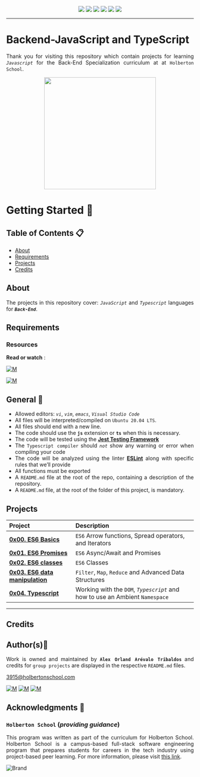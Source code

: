 <p align="center">
<img src="https://img.shields.io/badge/LINUX-darkgreen.svg"/>
<img src="https://img.shields.io/badge/Shell-ligthgreen.svg"/>
<img src="https://img.shields.io/badge/Vim-green.svg"/>
<img src="https://img.shields.io/badge/JavaScript-yellow.svg"/>
<img src="https://img.shields.io/badge/TypeScript-blue.svg"/>
<img src="https://img.shields.io/badge/Markdown-black.svg"/><br>	
</p>

---

# Backend-JavaScript and TypeScript
<div style="text-align: justify">

Thank you for visiting this repository which contain projects for learning *`Javascript`*  for the Back-End Specialization curriculum at at `Holberton School`.

<p align="center">
  <img width="300"  
        src="https://www.horizont.com.hr/posao/backend-developer.gif"
  >
</p>

# Getting Started :running:	
<div style="text-align: justify">
	
## Table of Contents :clipboard:
* [About](#about)
* [Requirements](#requirements)
* [Projects](#projects)
* [Credits](#credits)

	
## About
The projects in this repository cover:
  *`JavaScript`* and *`Typescript`* languages for ***`Back-End`***.

## Requirements 

### Resources

**Read or watch** :

[![M](https://upload.wikimedia.org/wikipedia/commons/thumb/2/2f/Google_2015_logo.svg/80px-Google_2015_logo.svg.png)](https://www.google.com/search?q=backend+in++javascript&source=lmns&bih=929&biw=1920&hl=en&sa=X&ved=2ahUKEwjurIKd3Lr5AhW5xCkDHUDHA9IQ_AUoAHoECAEQAA)

[![M](https://upload.wikimedia.org/wikipedia/commons/thumb/e/e1/Logo_of_YouTube_%282015-2017%29.svg/70px-Logo_of_YouTube_%282015-2017%29.svg.png)](https://www.youtube.com/results?search_query=javascript+for+backend)

	
## General :page_with_curl:
<div style="text-align: justify">
	
- Allowed editors: *`vi`*, *`vim`*, *`emacs`*,  *` Visual Studio Code `*
- All files will be interpreted/compiled on `Ubuntu 20.04 LTS`.
- All files should end with a new line.
- The code should use the  **`js`**  extension or **`ts`** when this is necessary.
- The code will be tested using the **[Jest Testing Framework](https://intranet.hbtn.io/rltoken/-vHHhukhYFxZrd1G0uD3dw)**
- The `Typescript compiler` should *`not`* show any warning or error when compiling your code
- The code will be analyzed using the linter **[ESLint](https://intranet.hbtn.io/rltoken/SXR8c_xOD3tm6NcBkk09dQ)** 
 along with specific rules that we’ll provide
- All functions must be exported
- A `README.md` file at the root of the repo, containing a description of the repository.
- A `README.md` file, at the root of the folder of this project, is mandatory.

## Projects 

| Project | Description |
| :--- | :---|
| **[0x00. ES6 Basics](./0x00-ES6_basic)** | `ES6` Arrow functions, Spread operators, and Iterators |
| **[0x01. ES6 Promises](./0x01-ES6_promise)** | `ES6` Async/Await and Promises |
| **[0x02. ES6 classes](./0x02-ES6_classes)** | `ES6` Classes |
| **[0x03. ES6 data manipulation](./0x03-ES6_data_manipulation)** | `Filter`, `Map`, `Reduce` and Advanced Data Structures |
| **[0x04. Typescript](./0x04-TypeScript)** | Working with the `DOM`, *`Typescript`* and how to use an Ambient `Namespace` |
  
---
	
## Credits

## Author(s):blue_book:

Work is owned and maintained by 
	**`Alex Orland Arévalo Tribaldos`**  and credits for `group projects` are displayed in the respective `README.md` files.

<3915@holbertonschool.com>
	
[![M](https://upload.wikimedia.org/wikipedia/commons/thumb/9/91/Octicons-mark-github.svg/25px-Octicons-mark-github.svg.png)](https://github.com/Alexoat76)
[![M](https://upload.wikimedia.org/wikipedia/fr/thumb/c/c8/Twitter_Bird.svg/25px-Twitter_Bird.svg.png)](https://twitter.com/aoarevalot)
[![M](https://upload.wikimedia.org/wikipedia/commons/thumb/c/ca/LinkedIn_logo_initials.png/25px-LinkedIn_logo_initials.png)](https://www.linkedin.com/in/Alexoat76/)


## Acknowledgments :mega: 

### **`Holberton School`** (*providing guidance*)
	
This program was written as part of the curriculum for Holberton School.
Holberton School is a campus-based full-stack software engineering program
that prepares students for careers in the tech industry using project-based
peer learning. For more information,  please visit [this link](https://www.holbertonschool.com/).

![Brand](https://assets.website-files.com/6105315644a26f77912a1ada/610540e8b4cd6969794fe673_Holberton_School_logo-04-04.svg)
